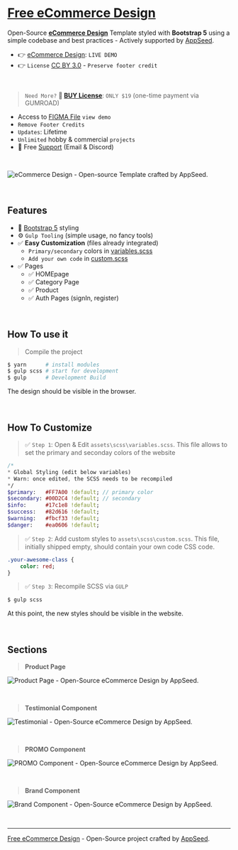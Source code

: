 # [Free eCommerce Design](https://github.com/app-generator/design-ecommerce)

Open-Source **[eCommerce Design](https://github.com/app-generator/design-ecommerce)** Template styled with **Bootstrap 5** using a simple codebase and best practices - Actively supported by [AppSeed](https://appseed.us/).

- 👉 [eCommerce Design](https://design-ecommerce.onrender.com): `LIVE DEMO`
- 👉 `License` [CC BY 3.0](./LICENSE.md) - `Preserve footer credit`

<br />

> `Need More?` **🛒 [BUY License](https://appseed.gumroad.com/l/design-ecommerce)**: `ONLY $19` (one-time payment via GUMROAD) 

- Access to [FIGMA File](https://bit.ly/figma-ecommerce) `view demo`
- `Remove Footer Credits`
- `Updates`: Lifetime
- `Unlimited` hobby & commercial `projects` 
- 🚀 Free [Support](https://appseed.us/support/) (Email & Discord)

<br />

![eCommerce Design - Open-source Template crafted by AppSeed.](https://user-images.githubusercontent.com/51070104/222493888-99585696-212e-4f53-9366-b73e01e72582.gif)

<br />

## Features

- 🚀 [Bootstrap 5](https://www.admin-dashboards.com/bootstrap-5-templates/) styling
- ⚙️ `Gulp Tooling` (simple usage, no fancy tools)
- ✅ **Easy Customization** (files already integrated)
  - `Primary/secondary` colors in [variables.scss](https://github.com/app-generator/design-ecommerce/blob/main/src/assets/scss/variables.scss)
  - `Add your own code` in [custom.scss](https://github.com/app-generator/design-ecommerce/blob/main/src/assets/scss/custom.scss)
- ✅ Pages
  - ✅ HOMEpage
  - ✅ Category Page
  - ✅ Product  
  - ✅ Auth Pages (signIn, register)

<br />

## How To use it

> Compile the project

```bash
$ yarn      # install modules
$ gulp scss # start for development
$ gulp      # Development Build
```

The design should be visible in the browser.

<br />

## How To Customize 

> ✅ `Step 1`: Open & Edit `assets\scss\variables.scss`. This file allows to set the primary and seconday colors of the website

```sass
/*
* Global Styling (edit below variables) 
* Warn: once edited, the SCSS needs to be recompiled
*/
$primary:   #FF7A00 !default; // primary color
$secondary: #00D2C4 !default; // secondary
$info:      #17c1e8 !default; 
$success:   #82d616 !default;
$warning:   #fbcf33 !default;
$danger:    #ea0606 !default;
```

> ✅ `Step 2`: Add custom styles to `assets\scss\custom.scss`. This file, initially shipped empty, should contain your own code CSS code.

```sass
.your-awesome-class {
    color: red;
}
```

> ✅ `Step 3`: Recompile SCSS via `GULP`

```bash
$ gulp scss
```

At this point, the new styles should be visible in the website.

<br />

## Sections

> **Product Page**

![Product Page - Open-Source eCommerce Design by AppSeed.](https://user-images.githubusercontent.com/51070104/222496040-57f61809-d11a-407f-a977-f558489a3d7f.jpg)

<br />

> **Testimonial Component**

![Testimonial - Open-Source eCommerce Design by AppSeed.](https://user-images.githubusercontent.com/51070104/222496235-f231562f-eaf6-4195-a5a2-5cbb2b0a584c.jpg)

<br />

> **PROMO Component**

![PROMO Component - Open-Source eCommerce Design by AppSeed.](https://user-images.githubusercontent.com/51070104/222496393-48f52793-7125-46f2-b5f6-2bc7a7e3b9e5.jpg)

<br />

> **Brand Component**

![Brand Component - Open-Source eCommerce Design by AppSeed.](https://user-images.githubusercontent.com/51070104/222496561-e5a8be78-f414-4b5f-afe7-439bb058a699.jpg)

<br />

--- 
[Free eCommerce Design](https://github.com/app-generator/design-ecommerce) - Open-Source project crafted by [AppSeed](https://appseed.us/).
